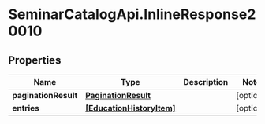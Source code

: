# SeminarCatalogApi.InlineResponse20010

## Properties
Name | Type | Description | Notes
------------ | ------------- | ------------- | -------------
**paginationResult** | [**PaginationResult**](PaginationResult.md) |  | [optional] 
**entries** | [**[EducationHistoryItem]**](EducationHistoryItem.md) |  | [optional] 


